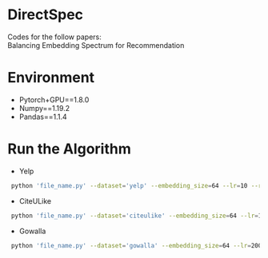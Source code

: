 # DirectSpec
Codes for the follow papers:<br/>
Balancing Embedding Spectrum for Recommendation<br/>

# Environment
* Pytorch+GPU==1.8.0<br/>
* Numpy==1.19.2<br/>
* Pandas==1.1.4<br/>

# Run the Algorithm
- Yelp
```bash
 python 'file_name.py' --dataset='yelp' --embedding_size=64 --lr=10 --reg=0.01 --batch_size=512 --alpha=0.8 --tau=3.0 --shrink_norm=0.0
```

- CiteULike
```bash
 python 'file_name.py' --dataset='citeulike' --embedding_size=64 --lr=180 --reg=0.01 --batch_size=512 --alpha=1.0 --tau=3.0 --shrink_norm=0.03
```

- Gowalla
```bash
 python 'file_name.py' --dataset='gowalla' --embedding_size=64 --lr=200 --reg=0.01 --batch_size=512 --alpha=0.7 --tau=4.0 --shrink_norm=0.02
```
